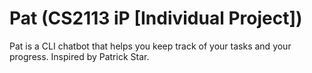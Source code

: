 # Pat (CS2113 iP [Individual Project])

Pat is a CLI chatbot that helps you keep track of your tasks and your progress. Inspired by Patrick Star.
